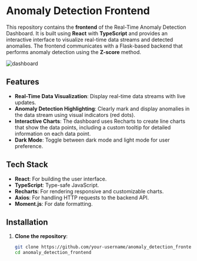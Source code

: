 # Anomaly Detection Frontend

This repository contains the **frontend** of the Real-Time Anomaly Detection Dashboard. It is built using **React** with **TypeScript** and provides an interactive interface to visualize real-time data streams and detected anomalies. The frontend communicates with a Flask-based backend that performs anomaly detection using the **Z-score** method.

![dashboard](https://github.com/user-attachments/assets/e0c2aa07-4e4a-4231-811f-71943afb680f)

## Features

- **Real-Time Data Visualization**: Display real-time data streams with live updates.
- **Anomaly Detection Highlighting**: Clearly mark and display anomalies in the data stream using visual indicators (red dots).
- **Interactive Charts**: The dashboard uses Recharts to create line charts that show the data points, including a custom tooltip for detailed information on each data point.
- **Dark Mode**: Toggle between dark mode and light mode for user preference.

## Tech Stack

- **React**: For building the user interface.
- **TypeScript**: Type-safe JavaScript.
- **Recharts**: For rendering responsive and customizable charts.
- **Axios**: For handling HTTP requests to the backend API.
- **Moment.js**: For date formatting.

## Installation

1. **Clone the repository**:
   ```bash
   git clone https://github.com/your-username/anomaly_detection_frontend.git
   cd anomaly_detection_frontend
